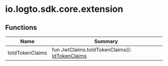 # io.logto.sdk.core.extension


## Functions

| Name | Summary |
|---|---|
| toIdTokenClaims | fun JwtClaims.toIdTokenClaims(): [IdTokenClaims](../io.logto.sdk.core.type/-id-token-claims/index.md) |
